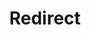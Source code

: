 ﻿---
layout: src/layouts/Redirect.astro
title: Redirect
redirect: /docs/best-practices/self-hosted/high-availability
pubDate:  2023-01-01
navSearch: false
navSitemap: false
navMenu: false
---